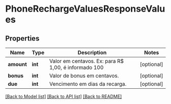 # PhoneRechargeValuesResponseValues

## Properties
Name | Type | Description | Notes
------------ | ------------- | ------------- | -------------
**amount** | **int** | Valor em centavos. Ex: para R$ 1,00, é informado 100 | [optional] 
**bonus** | **int** | Valor de bonus em centavos. | [optional] 
**due** | **int** | Vencimento em dias da recarga. | [optional] 

[[Back to Model list]](../../README.md#documentation-for-models) [[Back to API list]](../../README.md#documentation-for-api-endpoints) [[Back to README]](../../README.md)

